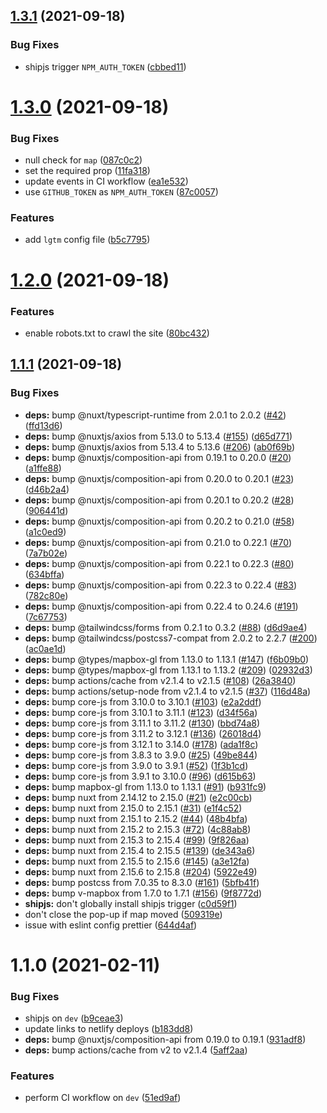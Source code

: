 ## [1.3.1](https://github.com/geoql/expenses/compare/v1.3.0...v1.3.1) (2021-09-18)


### Bug Fixes

* shipjs trigger `NPM_AUTH_TOKEN` ([cbbed11](https://github.com/geoql/expenses/commit/cbbed115b51101050077c6c03dc3fc82e37af7e0))



# [1.3.0](https://github.com/geoql/expenses/compare/v1.2.0...v1.3.0) (2021-09-18)


### Bug Fixes

* null check for `map` ([087c0c2](https://github.com/geoql/expenses/commit/087c0c2ef5af918dab7f9ba7eadb5be76a490e92))
* set the required prop ([11fa318](https://github.com/geoql/expenses/commit/11fa3181e260b2c8daddcaa7ea44de45aeb59cb7))
* update events in CI workflow ([ea1e532](https://github.com/geoql/expenses/commit/ea1e532649a56327a8559dafddb7579f9f5bfd69))
* use `GITHUB_TOKEN` as `NPM_AUTH_TOKEN` ([87c0057](https://github.com/geoql/expenses/commit/87c0057dc815b33df11df8282c737b8544337c73))


### Features

* add `lgtm` config file ([b5c7795](https://github.com/geoql/expenses/commit/b5c77955cbd08ca9e30a1455131cc9048c00ad23))



# [1.2.0](https://github.com/geoql/expenses/compare/v1.1.1...v1.2.0) (2021-09-18)


### Features

* enable robots.txt to crawl the site ([80bc432](https://github.com/geoql/expenses/commit/80bc432ffeab365bfdd0e95466e3d69e4cc4a4b7))



## [1.1.1](https://github.com/geoql/expenses/compare/v1.1.0...v1.1.1) (2021-09-18)


### Bug Fixes

* **deps:** bump @nuxt/typescript-runtime from 2.0.1 to 2.0.2 ([#42](https://github.com/geoql/expenses/issues/42)) ([ffd13d6](https://github.com/geoql/expenses/commit/ffd13d61d406681c26be1aa1f7a904cb8d1691bd))
* **deps:** bump @nuxtjs/axios from 5.13.0 to 5.13.4 ([#155](https://github.com/geoql/expenses/issues/155)) ([d65d771](https://github.com/geoql/expenses/commit/d65d7717c58a9f8b71049a229369b29f9f9c8269))
* **deps:** bump @nuxtjs/axios from 5.13.4 to 5.13.6 ([#206](https://github.com/geoql/expenses/issues/206)) ([ab0f69b](https://github.com/geoql/expenses/commit/ab0f69b9940afa28940bcc2dec2c53d4c323edb8))
* **deps:** bump @nuxtjs/composition-api from 0.19.1 to 0.20.0 ([#20](https://github.com/geoql/expenses/issues/20)) ([a1ffe88](https://github.com/geoql/expenses/commit/a1ffe88f39e245d91e182c1824aa6242f34983e5))
* **deps:** bump @nuxtjs/composition-api from 0.20.0 to 0.20.1 ([#23](https://github.com/geoql/expenses/issues/23)) ([d46b2a4](https://github.com/geoql/expenses/commit/d46b2a4f8f79ccc6a2ebf26888cf8a0a250d9664))
* **deps:** bump @nuxtjs/composition-api from 0.20.1 to 0.20.2 ([#28](https://github.com/geoql/expenses/issues/28)) ([906441d](https://github.com/geoql/expenses/commit/906441d5709ee5078dc494b4aed3804a3e6e3a68))
* **deps:** bump @nuxtjs/composition-api from 0.20.2 to 0.21.0 ([#58](https://github.com/geoql/expenses/issues/58)) ([a1c0ed9](https://github.com/geoql/expenses/commit/a1c0ed9a5acdc04b99c27e805144078f56cc0ceb))
* **deps:** bump @nuxtjs/composition-api from 0.21.0 to 0.22.1 ([#70](https://github.com/geoql/expenses/issues/70)) ([7a7b02e](https://github.com/geoql/expenses/commit/7a7b02e70ff2b0a046e48eedd0a47e19429330d6))
* **deps:** bump @nuxtjs/composition-api from 0.22.1 to 0.22.3 ([#80](https://github.com/geoql/expenses/issues/80)) ([634bffa](https://github.com/geoql/expenses/commit/634bffaba6ca5720e786b72c4fbce60e54e6ed75))
* **deps:** bump @nuxtjs/composition-api from 0.22.3 to 0.22.4 ([#83](https://github.com/geoql/expenses/issues/83)) ([782c80e](https://github.com/geoql/expenses/commit/782c80e70a357e8b5748d52525dbbc9221be9b34))
* **deps:** bump @nuxtjs/composition-api from 0.22.4 to 0.24.6 ([#191](https://github.com/geoql/expenses/issues/191)) ([7c67753](https://github.com/geoql/expenses/commit/7c67753431682bdb24530301fe103844144fe2ad))
* **deps:** bump @tailwindcss/forms from 0.2.1 to 0.3.2 ([#88](https://github.com/geoql/expenses/issues/88)) ([d6d9ae4](https://github.com/geoql/expenses/commit/d6d9ae467c0083296504805f0aeb4b550312134a))
* **deps:** bump @tailwindcss/postcss7-compat from 2.0.2 to 2.2.7 ([#200](https://github.com/geoql/expenses/issues/200)) ([ac0ae1d](https://github.com/geoql/expenses/commit/ac0ae1dc771403c8d6524e2f388fa4f8d8b9a2a4))
* **deps:** bump @types/mapbox-gl from 1.13.0 to 1.13.1 ([#147](https://github.com/geoql/expenses/issues/147)) ([f6b09b0](https://github.com/geoql/expenses/commit/f6b09b05269a234cfb99c5feccc0164228ee18f3))
* **deps:** bump @types/mapbox-gl from 1.13.1 to 1.13.2 ([#209](https://github.com/geoql/expenses/issues/209)) ([02932d3](https://github.com/geoql/expenses/commit/02932d35e2cacfc5f030123e073c99ae72e19ad4))
* **deps:** bump actions/cache from v2.1.4 to v2.1.5 ([#108](https://github.com/geoql/expenses/issues/108)) ([26a3840](https://github.com/geoql/expenses/commit/26a384087ae81f70fb94ae8a520da91758a67dbd))
* **deps:** bump actions/setup-node from v2.1.4 to v2.1.5 ([#37](https://github.com/geoql/expenses/issues/37)) ([116d48a](https://github.com/geoql/expenses/commit/116d48a65108e1bdae6aa8dc89299025bc26a7fa))
* **deps:** bump core-js from 3.10.0 to 3.10.1 ([#103](https://github.com/geoql/expenses/issues/103)) ([e2a2ddf](https://github.com/geoql/expenses/commit/e2a2ddfc8b25c8868ee2ed7ec0591b62846ece87))
* **deps:** bump core-js from 3.10.1 to 3.11.1 ([#123](https://github.com/geoql/expenses/issues/123)) ([d34f56a](https://github.com/geoql/expenses/commit/d34f56a53206e0c27eb3a0a3db3b17e68842d5bb))
* **deps:** bump core-js from 3.11.1 to 3.11.2 ([#130](https://github.com/geoql/expenses/issues/130)) ([bbd74a8](https://github.com/geoql/expenses/commit/bbd74a80109383a46851c26a8a88aa88f28474f1))
* **deps:** bump core-js from 3.11.2 to 3.12.1 ([#136](https://github.com/geoql/expenses/issues/136)) ([26018d4](https://github.com/geoql/expenses/commit/26018d48b9e31c5037c8db50880b9acf44142965))
* **deps:** bump core-js from 3.12.1 to 3.14.0 ([#178](https://github.com/geoql/expenses/issues/178)) ([ada1f8c](https://github.com/geoql/expenses/commit/ada1f8cb6cbc4271e6bf06563c959a07f45c655d))
* **deps:** bump core-js from 3.8.3 to 3.9.0 ([#25](https://github.com/geoql/expenses/issues/25)) ([49be844](https://github.com/geoql/expenses/commit/49be844c66f000807543472b603ed29710c376bc))
* **deps:** bump core-js from 3.9.0 to 3.9.1 ([#52](https://github.com/geoql/expenses/issues/52)) ([1f3b1cd](https://github.com/geoql/expenses/commit/1f3b1cdf19474676592c4b5607911ada67d404ca))
* **deps:** bump core-js from 3.9.1 to 3.10.0 ([#96](https://github.com/geoql/expenses/issues/96)) ([d615b63](https://github.com/geoql/expenses/commit/d615b63bc071e77f993e2d88638d523d1acc9c55))
* **deps:** bump mapbox-gl from 1.13.0 to 1.13.1 ([#91](https://github.com/geoql/expenses/issues/91)) ([b931fc9](https://github.com/geoql/expenses/commit/b931fc9985c7f40c512b3338cee1b7c04ab6f83c))
* **deps:** bump nuxt from 2.14.12 to 2.15.0 ([#21](https://github.com/geoql/expenses/issues/21)) ([e2c00cb](https://github.com/geoql/expenses/commit/e2c00cbe8c95bce8835e418eef8d6e9b526d467d))
* **deps:** bump nuxt from 2.15.0 to 2.15.1 ([#31](https://github.com/geoql/expenses/issues/31)) ([e1f4c52](https://github.com/geoql/expenses/commit/e1f4c52b7a4f1fb2f66b11dae7984be2e831537a))
* **deps:** bump nuxt from 2.15.1 to 2.15.2 ([#44](https://github.com/geoql/expenses/issues/44)) ([48b4bfa](https://github.com/geoql/expenses/commit/48b4bfa5e5f2178900e7f17ffc34f148c6748723))
* **deps:** bump nuxt from 2.15.2 to 2.15.3 ([#72](https://github.com/geoql/expenses/issues/72)) ([4c88ab8](https://github.com/geoql/expenses/commit/4c88ab8c8641eb311953ade3490cbc82a5020d92))
* **deps:** bump nuxt from 2.15.3 to 2.15.4 ([#99](https://github.com/geoql/expenses/issues/99)) ([9f826aa](https://github.com/geoql/expenses/commit/9f826aa3eeed50c722eac5a3b0db6be9380eb200))
* **deps:** bump nuxt from 2.15.4 to 2.15.5 ([#139](https://github.com/geoql/expenses/issues/139)) ([de343a6](https://github.com/geoql/expenses/commit/de343a6fc3f66190ca3bfb5e48e1461ea369d9e2))
* **deps:** bump nuxt from 2.15.5 to 2.15.6 ([#145](https://github.com/geoql/expenses/issues/145)) ([a3e12fa](https://github.com/geoql/expenses/commit/a3e12fa8fa7bc3aa363136b4fde9fefd8dabb22f))
* **deps:** bump nuxt from 2.15.6 to 2.15.8 ([#204](https://github.com/geoql/expenses/issues/204)) ([5922e49](https://github.com/geoql/expenses/commit/5922e498a369d704950c94f4f93d7093fa7b847f))
* **deps:** bump postcss from 7.0.35 to 8.3.0 ([#161](https://github.com/geoql/expenses/issues/161)) ([5bfb41f](https://github.com/geoql/expenses/commit/5bfb41fe5629e8bfa8c8aa49d247a3c33f3edbaf))
* **deps:** bump v-mapbox from 1.7.0 to 1.7.1 ([#156](https://github.com/geoql/expenses/issues/156)) ([9f8772d](https://github.com/geoql/expenses/commit/9f8772d994959ec461e130a0715dc6d47efee8f4))
* **shipjs:** don't globally install shipjs trigger ([c0d59f1](https://github.com/geoql/expenses/commit/c0d59f10ec15c2851387f80c7fe584a47cc12711))
* don't close the pop-up if map moved ([509319e](https://github.com/geoql/expenses/commit/509319e1459dcc1c608ef5a3efba2d5354162f4a))
* issue with eslint config prettier ([644d4af](https://github.com/geoql/expenses/commit/644d4af41047474bc6f129e908eeb74cfdac0bde))



# 1.1.0 (2021-02-11)


### Bug Fixes

* shipjs on `dev` ([b9ceae3](https://github.com/geoql/expenses/commit/b9ceae332dcda9819d4bd4f2034190937c9fb87e))
* update links to netlify deploys ([b183dd8](https://github.com/geoql/expenses/commit/b183dd8fe532dad7d8861d12f26abdc87e4c9255))
* **deps:** bump @nuxtjs/composition-api from 0.19.0 to 0.19.1 ([931adf8](https://github.com/geoql/expenses/commit/931adf88c810d8ae194e928cfdb04eef223845d1))
* **deps:** bump actions/cache from v2 to v2.1.4 ([5aff2aa](https://github.com/geoql/expenses/commit/5aff2aa5146af0519f91ea781e97a91010355f16))


### Features

* perform CI workflow on `dev` ([51ed9af](https://github.com/geoql/expenses/commit/51ed9af32e71b402cb5147ccbe80beb260e045c4))



